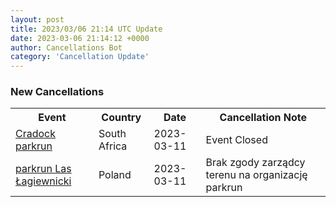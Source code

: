 ```yaml
---
layout: post
title: 2023/03/06 21:14 UTC Update
date: 2023-03-06 21:14:12 +0000
author: Cancellations Bot
category: 'Cancellation Update'
---
```


<h3>New Cancellations</h3>
<div class='hscrollable'>
<table style='width: 100%'>
    <tr>
        <th>Event</th>
        <th>Country</th>
        <th>Date</th>
        <th>Cancellation Note</th>
    </tr>
    <tr>
        <td><a href="">Cradock parkrun</a></td>
        <td>South Africa</td>
        <td>2023-03-11</td>
        <td>Event Closed</td>
    </tr>
    <tr>
        <td><a href="https://www.parkrun.pl/laslagiewnicki">parkrun Las Łagiewnicki</a></td>
        <td>Poland</td>
        <td>2023-03-11</td>
        <td>Brak zgody zarządcy terenu na organizację parkrun</td>
    </tr>
</table>
</div>
